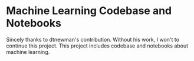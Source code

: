 Machine Learning Codebase and Notebooks
====

Sincely thanks to dtnewman's contribution. Without his work, I won't to continue this project. This project includes codebase and notebooks about machine learning.

